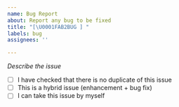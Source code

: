 ```yaml
---
name: Bug Report
about: Report any bug to be fixed
title: "[\U0001FAB2BUG ] "
labels: bug
assignees: ''

---
```


*Describe the issue*

- [ ] I have checked that there is no duplicate of this issue
- [ ] This is a hybrid issue (enhancement + bug fix)
- [ ] I can take this issue by myself
